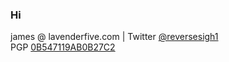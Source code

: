 ### Hi
james @ lavenderfive.com | Twitter [@reversesigh1](https://twitter.com/reversesigh1)  
PGP [0B547119AB0B27C2](https://keybase.io/reversesigh)  
